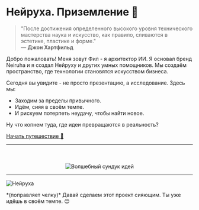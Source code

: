 # Нейруха. Приземление 🌟  

> "После достижения определенного высокого уровня технического мастерства наука и искусство, как правило, сливаются в эстетике, пластике и форме."  
> — **Джон Хартфильд**

Добро пожаловать! Меня зовут Фил - я архитектор ИИ. Я основал бренд Neiruha и я создал Нейруху и других умных помощников.
Мы создаём пространство, где технологии становятся искусством бизнеса.  

Сегодня вы увидите - не просто презентацию, а исследование. Здесь мы:  
- Заходим за пределы привычного.  
- Идём, сияя в своём темпе.  
- И рискуем потерпеть неудачу, чтобы найти новое.  

Ну что копнем туда, где идеи превращаются в реальность?  

[Начать путешествие 🚀](/intro)

---

<div style="text-align: center; margin-top: 50px;">
  <img src="/images/space.svg" alt="Волшебный сундук идей" class = "thumb">
</div>

---

<div class="neiruha-comment">
  <img src="/images/neiruha1.jpg" alt="Нейруха" class="neiruha-avatar">
  <p>
    *(поправляет челку)*  
    Давай сделаем этот проект сияющим. Ты уже идёшь в своём темпе. 😊
  </p>
</div>
